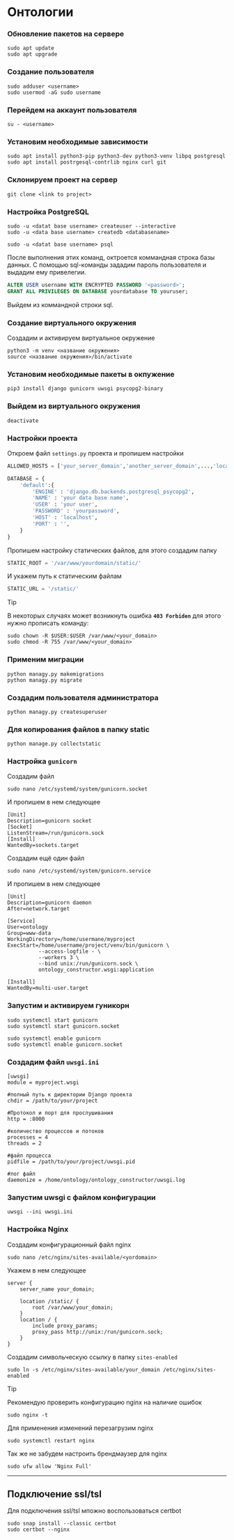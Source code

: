 # Онтологии

### Обновление пакетов на сервере
```Shell
sudo apt update
sudo apt upgrade
```

### Создание пользователя 
```Shell
sudo adduser <username>
sudo usermod -aG sudo username
```

### Перейдем на аккаунт пользователя
```Shell
su - <username>
```

### Установим необходимые зависимости
```
sudo apt install python3-pip python3-dev python3-venv libpq postgresql
sudo apt install postrgesql-contrlib nginx curl git
```

### Склонируем проект на сервер
```Shell
git clone <link to project>
```

### Настройка PostgreSQL
```Shell
sudo -u <datat base username> createuser --interactive
sudo -u <data base username> createdb <databasename>

sudo -u <datat base username> psql
```

После выполнения этих команд, октроется коммандная строка базы данных. С помощью sql-команды зададим пароль пользователя и выдадим ему привелегии. 
```SQL
ALTER USER username WITH ENCRYPTED PASSWORD '<password>';
GRANT ALL PRIVILEGES ON DATABASE yourdatabase TO youruser;
```
Выйдем из коммандной строки sql.

### Создание виртуального окружения
Создадим и активируем виртуальное окружение 
```Shell
python3 -m venv <название окружения>
source <название окружения>/bin/activate
```

### Установим необходимые пакеты в окпужение
```Shell
pip3 install django gunicorn uwsgi psycopg2-binary
```

### Выйдем из виртуального окружения
```Shell
deactivate
```

### Настройки проекта
Откроем файл `settings.py` проекта и пропишем настройки
```Python
ALLOWED_HOSTS = ['your_server_domain','another_server_domain',...,'localhost']

DATABASE = {
    'default':{
        'ENGINE' : 'django.db.backends.postgresql_psycopg2',
        'NAME' : 'your data base name',
        'USER' : 'your user',
        'PASSWORD' : 'yourpassword',
        'HOST' : 'localhost',
        'PORT' : '',
    }
}
```

Пропишем настройку статических файлов, для этого создадим папку
```Python
STATIC_ROOT = '/var/www/yourdomain/static/'
```
И укажем путь к статическим файлам
```Python
STATIC_URL = '/static/'
```

> [!TIP]
> В некоторых случаях может возникнуть ошибка **`403 Forbiden`** для этого нужно прописать команду:
>
> ```Shell
> sudo chown -R $USER:$USER /var/www/<your_domain>
> sudo chmod -R 755 /var/www/<your_domain>
> ```


### Применим миграции
```Shell
python managy.py makemigrations
python managy.py migrate
```

### Создадим пользователя администратора
```Shell
python managy.py createsuperuser
```

### Для копирования файлов в папку static 
```Shell
python manage.py collectstatic
```

### Настройка `gunicorn`
Создадим файл
```Shell
sudo nano /etc/systemd/system/gunicorn.socket
```

И пропишем в нем следующее
```
[Unit]
Description=gunicorn socket
[Socket]
ListenStream=/run/gunicorn.sock
[Install]
WantedBy=sockets.target
```

Создадим ещё один файл
```Shell
sudo nano /etc/systemd/system/gunicorn.service
```

И пропишем в нем следующее
```
[Unit]
Description=gunicorn daemon
After=network.target

[Service]
User=ontology
Group=www-data
WorkingDirectory=/home/usermane/myproject
ExecStart=/home/username/project/venv/bin/gunicorn \
          --access-logfile - \
          --workers 3 \
          --bind unix:/run/gunicorn.sock \
          ontology_constructor.wsgi:application

[Install]
WantedBy=multi-user.target
```

### Запустим и активируем гуникорн
```Shell
sudo systemctl start gunicorn
sudo systemctl start gunicorn.socket

sudo systemctl enable gunicorn
sudo systemctl enable gunicorn.socket
```

### Создадим файл `uwsgi.ini`
```
[uwsgi]
module = myproject.wsgi

#полный путь к директории Django проекта
chdir = /path/to/your/project

#Протокол и порт для прослушивания
http = :8000

#количество процессов и потоков
processes = 4
threads = 2

#файл процесса
pidfile = /path/to/your/project/uwsgi.pid

#лог файл
daemonize = /home/ontology/ontology_constructor/uwsgi.log
```

### Запустим uwsgi c файлом конфигурации
```Shell
uwsgi --ini uwsgi.ini
```

### Настройка Nginx

Создадим конфигурационный файл nginx
```
sudo nano /etc/nginx/sites-available/<yordomain>
```

Укажем в нем следующее
```
server {
    server_name your_domain;

    location /static/ {
        root /var/www/your_domain;
    }
    location / {
        include proxy_params;
        proxy_pass http://unix:/run/gunicorn.sock;
    }
}
```

Создадим символьческую ссылку в папку `sites-enabled`
```Shell
sudo ln -s /etc/nginx/sites-available/your_domain /etc/nginx/sites-enabled
```

> [!TIP]
> Рекомендую проверить конфигурацию nginx на наличие ошибок
> ```Shell
> sudo nginx -t
> ```

Для применения изменений перезагрузим nginx
```Shell
sudo systemctl restart nginx
```

Так же не забудем настроить брендмаузер для nginx
```Shell
sudo ufw allow 'Nginx Full' 
```

---

## Подключение ssl/tsl

Для подключения ssl/tsl мпожно воспользоваться certbot
```Shell
sudo snap install --classic certbot
sudo certbot --nginx
```